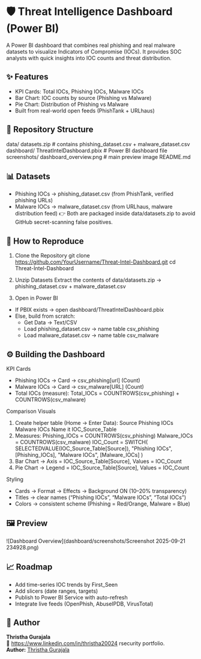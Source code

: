 # 🛡️ Threat Intelligence Dashboard (Power BI)
A Power BI dashboard that combines real phishing and real malware datasets to visualize Indicators of Compromise (IOCs). It provides SOC analysts with quick insights into IOC counts and threat distribution.

## ✨ Features
- KPI Cards: Total IOCs, Phishing IOCs, Malware IOCs
- Bar Chart: IOC counts by source (Phishing vs Malware)
- Pie Chart: Distribution of Phishing vs Malware
- Built from real-world open feeds (PhishTank + URLhaus)

## 📂 Repository Structure
data/
  datasets.zip              # contains phishing_dataset.csv + malware_dataset.csv
dashboard/
  ThreatIntelDashboard.pbix # Power BI dashboard file
  screenshots/
    dashboard_overview.png  # main preview image
README.md

## 📊 Datasets
- Phishing IOCs → phishing_dataset.csv (from PhishTank, verified phishing URLs)
- Malware IOCs → malware_dataset.csv (from URLhaus, malware distribution feed)
👉 Both are packaged inside data/datasets.zip to avoid GitHub secret-scanning false positives.

## 🚀 How to Reproduce
1. Clone the Repository
git clone https://github.com/YourUsername/Threat-Intel-Dashboard.git
cd Threat-Intel-Dashboard

2. Unzip Datasets
Extract the contents of data/datasets.zip → phishing_dataset.csv + malware_dataset.csv

3. Open in Power BI
- If PBIX exists → open dashboard/ThreatIntelDashboard.pbix
- Else, build from scratch:
  - Get Data → Text/CSV
  - Load phishing_dataset.csv → name table csv_phishing
  - Load malware_dataset.csv → name table csv_malware

## ⚙️ Building the Dashboard
KPI Cards
- Phishing IOCs → Card → csv_phishing[url] (Count)
- Malware IOCs → Card → csv_malware[URL] (Count)
- Total IOCs (measure):
Total_IOCs = COUNTROWS(csv_phishing) + COUNTROWS(csv_malware)

Comparison Visuals
1. Create helper table (Home → Enter Data):
Source
Phishing IOCs
Malware IOCs
Name it IOC_Source_Table
2. Measures:
Phishing_IOCs = COUNTROWS(csv_phishing)
Malware_IOCs  = COUNTROWS(csv_malware)
IOC_Count =
SWITCH(
  SELECTEDVALUE(IOC_Source_Table[Source]),
  "Phishing IOCs", [Phishing_IOCs],
  "Malware IOCs", [Malware_IOCs]
)
3. Bar Chart → Axis = IOC_Source_Table[Source], Values = IOC_Count
4. Pie Chart → Legend = IOC_Source_Table[Source], Values = IOC_Count

Styling
- Cards → Format → Effects → Background ON (10–20% transparency)
- Titles → clear names (“Phishing IOCs”, “Malware IOCs”, “Total IOCs”)
- Colors → consistent scheme (Phishing = Red/Orange, Malware = Blue)

## 🖼️ Preview
![Dashboard Overview](dashboard/screenshots/Screenshot 2025-09-21 234928.png)

## 📈 Roadmap
- Add time-series IOC trends by First_Seen
- Add slicers (date ranges, targets)
- Publish to Power BI Service with auto-refresh
- Integrate live feeds (OpenPhish, AbuseIPDB, VirusTotal)

## 👤 Author
**Thristha Gurajala**  
🔗 https://www.linkedin.com/in/thristha20024
rsecurity portfolio.  
**Author:** [Thristha Gurajala](https://www.linkedin.com/in/thristha20024)
